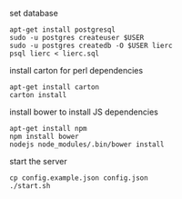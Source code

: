 set database

```
apt-get install postgresql
sudo -u postgres createuser $USER
sudo -u postgres createdb -O $USER lierc
psql lierc < lierc.sql
```

install carton for perl dependencies

```
apt-get install carton 
carton install
```

install bower to install JS dependencies

```
apt-get install npm 
npm install bower
nodejs node_modules/.bin/bower install
```

start the server

```
cp config.example.json config.json
./start.sh
```

